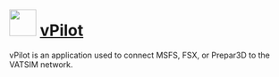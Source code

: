 # <img src="https://cdn.statically.io/gh/mb-simulations/choco-vpilot/main/vpilot.png" width="48" height="48"/> [vPilot](https://community.chocolatey.org/packages/vpilot/)

vPilot is an application used to connect MSFS, FSX, or Prepar3D to the VATSIM network.
